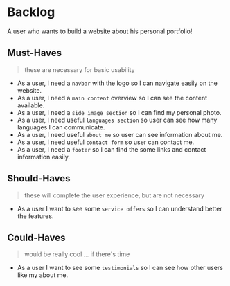 # Backlog

A user who wants to build a website about his personal portfolio!

## Must-Haves

> these are necessary for basic usability

- As a user, I need a `navbar` with the logo so I can navigate easily on the
  website.
- As a user, I need a `main content` overview so I can see the content
  available.
- As a user, I need a `side image section` so I can find my personal photo.
- As a user, I need useful `languages section` so user can see how many
  languages I can communicate.
- As a user, I need useful `about me` so user can see information about me.
- As a user, I need useful `contact form` so user can contact me.
- As a user, I need a `footer` so I can find the some links and contact
  information easily.

## Should-Haves

> these will complete the user experience, but are not necessary

- As a user I want to see some `service offers` so I can understand better the
  features.

## Could-Haves

> would be really cool ... if there's time

- As a user I want to see some `testimonials` so I can see how other users like
  my about me.
